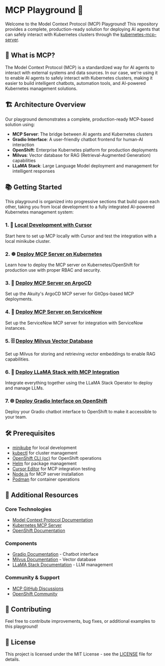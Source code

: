 # MCP Playground 🚀

Welcome to the Model Context Protocol (MCP) Playground! This repository provides a complete, production-ready solution for deploying AI agents that can safely interact with Kubernetes clusters through the [kubernetes-mcp-server](https://github.com/containers/kubernetes-mcp-server).

## 🎯 What is MCP?

The Model Context Protocol (MCP) is a standardized way for AI agents to interact with external systems and data sources. In our case, we're using it to enable AI agents to safely interact with Kubernetes clusters, making it easier to build intelligent chatbots, automation tools, and AI-powered Kubernetes management solutions.

## 🏗️ Architecture Overview

Our playground demonstrates a complete, production-ready MCP-based solution using:

- **MCP Server**: The bridge between AI agents and Kubernetes clusters
- **Gradio Interface**: A user-friendly chatbot frontend for human-AI interaction
- **OpenShift**: Enterprise Kubernetes platform for production deployments
- **Milvus**: Vector database for RAG (Retrieval-Augmented Generation) capabilities
- **LLaMA Stack**: Large Language Model deployment and management for intelligent responses

## 📚 Getting Started

This playground is organized into progressive sections that build upon each other, taking you from local development to a fully integrated AI-powered Kubernetes management system:

### 1. 🚀 [Local Development with Cursor](docs/01-local-development.md)
Start here to set up MCP locally with Cursor and test the integration with a local minikube cluster.

### 2. ☸️ [Deploy MCP Server on Kubernetes](docs/02-deploy-mcp-openshift.md)
Learn how to deploy the MCP server on Kubernetes/OpenShift for production use with proper RBAC and security.

### 3. 🔄 [Deploy MCP Server on ArgoCD](docs/03-deploy-mcp-argocd.md)
Set up the Akuity's ArgoCD MCP server for GitOps-based MCP deployments.

### 4. 🔧 [Deploy MCP Server on ServiceNow](docs/04-deploy-mcp-servicenow.md)
Set up the ServiceNow MCP server for integration with ServiceNow instances.

### 5. 🗄️ [Deploy Milvus Vector Database](docs/05-deploy-milvus.md)
Set up Milvus for storing and retrieving vector embeddings to enable RAG capabilities.

### 6. 🤖 [Deploy LLaMA Stack with MCP Integration](docs/06-deploy-llama-stack.md)
Integrate everything together using the LLaMA Stack Operator to deploy and manage LLMs.

### 7. 🌐 [Deploy Gradio Interface on OpenShift](docs/07-deploy-gradio-openshift.md)
Deploy your Gradio chatbot interface to OpenShift to make it accessible to your team.

## 🛠️ Prerequisites

- [minikube](https://minikube.sigs.k8s.io/docs/start/) for local development
- [kubectl](https://kubernetes.io/docs/tasks/tools/) for cluster management
- [OpenShift CLI (oc)](https://docs.openshift.com/container-platform/latest/cli_reference/openshift_cli/getting-started-cli.html) for OpenShift operations
- [Helm](https://helm.sh/docs/intro/install/) for package management
- [Cursor Editor](https://www.cursor.com/) for MCP integration testing
- [Node.js](https://nodejs.org/) for MCP server installation
- [Podman](https://podman.io/) for container operations


## 📖 Additional Resources

### Core Technologies
- [Model Context Protocol Documentation](https://modelcontextprotocol.io/)
- [Kubernetes MCP Server](https://github.com/containers/kubernetes-mcp-server)
- [OpenShift Documentation](https://docs.openshift.com/)

### Components
- [Gradio Documentation](https://gradio.app/docs/) - Chatbot interface
- [Milvus Documentation](https://milvus.io/docs) - Vector database
- [LLaMA Stack Documentation](https://docs.llamaindex.ai/) - LLM management

### Community & Support
- [MCP GitHub Discussions](https://github.com/modelcontextprotocol/spec/discussions)
- [OpenShift Community](https://www.redhat.com/en/technologies/cloud-computing/openshift/community)

## 🤝 Contributing

Feel free to contribute improvements, bug fixes, or additional examples to this playground!

## 📄 License

This project is licensed under the MIT License - see the [LICENSE](LICENSE) file for details.



